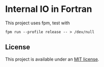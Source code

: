 # Internal IO in Fortran

This project uses fpm, test with

```
fpm run --profile release -- > /dev/null
```


## License

This project is available under an [MIT license](LICENSE).
